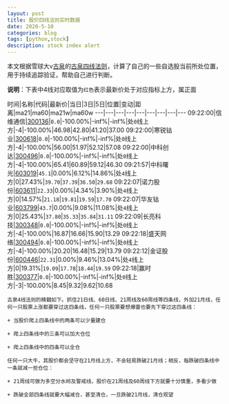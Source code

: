 ```yaml
---
layout: post
title: 股价四线法则实时数据
date: 2020-5-10
categories: blog
tags: [python,stock]
description: stock index alert
---
```



本文根据雪球大v[古泉](https://xueqiu.com/u/7148646888)的[古泉四线法则](https://xueqiu.com/7148646888/130498192)，计算了自己的一些自选股当前所处位置，用于持续追踪验证，帮助自己进行判断。

**说明**：下表中4线对应取值为`红色`表示最新价处于对应指标上方，属正面

时间|名称|代码|最新价|当日|3日|5日|位置|变动|距离|ma21|ma60|ma21w|ma60w
---|---|---|---|---|---|---|---|---
09:22:00|信维通信|[300136](https://xueqiu.com/S/SZ300136)|`0.0`|-100.00%|-inf%|-inf%|处`0`线上方|-4|-100.00%|46.98|42.80|41.20|37.00
09:22:00|寒锐钴业|[300618](https://xueqiu.com/S/SZ300618)|`0.0`|-100.00%|-inf%|-inf%|处`0`线上方|-4|-100.00%|56.00|51.97|52.12|57.08
09:22:00|中科创达|[300496](https://xueqiu.com/S/SZ300496)|`0.0`|-100.00%|-inf%|-inf%|处`0`线上方|-4|-100.00%|65.41|60.89|59.12|46.30
09:21:57|中科曙光|[603019](https://xueqiu.com/S/SH603019)|`45.1`|0.00%|6.12%|14.86%|处`4`线上方|0|27.43%|`39.70`|`37.39`|`36.50`|`29.68`
09:22:07|诺力股份|[603611](https://xueqiu.com/S/SH603611)|`22.33`|0.00%|4.34%|3.90%|处`4`线上方|0|14.57%|`21.18`|`19.81`|`19.59`|`17.70`
09:22:07|华友钴业|[603799](https://xueqiu.com/S/SH603799)|`43.7`|0.00%|9.08%|11.08%|处`4`线上方|0|25.43%|`37.80`|`35.33`|`35.84`|`31.11`
09:22:09|长亮科技|[300348](https://xueqiu.com/S/SZ300348)|`0.0`|-100.00%|-inf%|-inf%|处`0`线上方|-4|-100.00%|16.87|16.66|15.90|13.29
09:22:18|盛天网络|[300494](https://xueqiu.com/S/SZ300494)|`0.0`|-100.00%|-inf%|-inf%|处`0`线上方|-4|-100.00%|20.20|16.48|15.29|13.79
09:22:12|金证股份|[600446](https://xueqiu.com/S/SH600446)|`22.31`|0.00%|9.46%|13.04%|处`4`线上方|0|19.31%|`19.09`|`17.78`|`18.44`|`19.59`
09:22:18|赢时胜|[300377](https://xueqiu.com/S/SZ300377)|`0.0`|-100.00%|-inf%|-inf%|处`0`线上方|-3|-100.00%|8.45|9.32|9.62|10.68

```
古泉4线法则的精髓如下。抓住21日线、60日线、21周线及60周线等四条线，外加21月线，任何一只股票上涨都要穿过这四条线，任何一只股票要想爆雷也要先下穿过这四条线：

+ 当股价爬上四条线中的两条可以少量建仓

+ 爬上四条线中的三条可以加大仓位

+ 爬上四条线中的四条可以全仓

任何一只大牛，其股价都会坚守在21月线上方，不会轻易跌破21月线；相反，每跌破四条线中一条就减一些仓位：

+ 21周线可做为多空分水岭及警戒线，股价在21周线及60周线下方就要十分慎重，多看少做

+ 跌破全部四条线就要大幅减仓，甚至清仓，一旦跌破21月线，清仓观望
```
